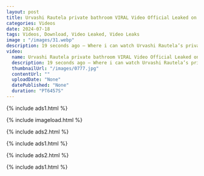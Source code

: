 ```yaml
---
layout: post
title: Urvashi Rautela private bathroom VIRAL Video Official Leaked on Twitter
categories: Videos
date: 2024-07-18
tags: Videos, Download, Video Leaked, Video Leaks
image : "/images/31.webp"
description: 19 seconds ago — Where i can watch Urvashi Rautela’s private bathroom Full Video? WATCH HERE! Viral Sophie Rain Spiderman Full Video Instagram, Twitter (X), Discord.
video:
  name: Urvashi Rautela private bathroom VIRAL Video Official Leaked on Twitter
  description: 19 seconds ago — Where i can watch Urvashi Rautela’s private bathroom Full Video? WATCH HERE! Viral Sophie Rain Spiderman Full Video Instagram, Twitter (X), Discord.
  thumbnailUrl: "/images/0777.jpg"
  contentUrl: ""
  uploadDate: "None"
  datePublished: "None"
  duration: "PT6457S"
---
```

{% include ads1.html %}

{% include imageload.html %}

{% include ads2.html %}

{% include ads1.html %}

{% include ads2.html %}

{% include ads1.html %}
